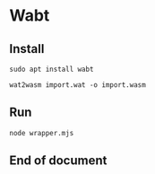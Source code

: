 # Wabt

## Install

```
sudo apt install wabt
```

```
wat2wasm import.wat -o import.wasm
```

## Run

```
node wrapper.mjs
```

## End of document
